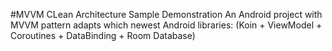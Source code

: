 #MVVM CLean Architecture Sample Demonstration
An Android project with MVVM pattern adapts which newest Android libraries: (Koin + ViewModel + Coroutines + DataBinding + Room Database)
